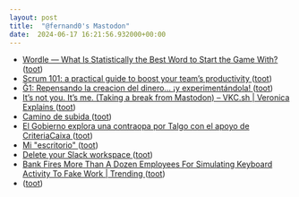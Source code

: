 ```yaml
---
layout: post
title:  "@fernand0's Mastodon"
date:  2024-06-17 16:21:56.932000+00:00
---
```

*  [Wordle — What Is Statistically the Best Word to Start the Game With? ](https://medium.com/@noa_lubin/wordle-what-is-statistically-the-best-word-to-start-the-game-with-a05e6a330c1) ([toot](https://mastodon.social/@fernand0/112632877346439758))
*  [Scrum 101: a practical guide to boost your team’s productivity ](https://medium.com/@goodrebels/scrum-101-a-practical-guide-to-boost-your-teams-productivity-189460b1b57) ([toot](https://mastodon.social/@fernand0/112632589422957154))
*  [Ğ1: Repensando la creacion del dinero… ¡y experimentándola! ](https://moneda-libre.org) ([toot](https://mastodon.social/@fernand0/112632414422554561))
*  [It’s not you. It’s me. (Taking a break from Mastodon) – VKC.sh \| Veronica Explains ](https://vkc.sh/its-not-you-its-me-taking-a-break-from-mastodon) ([toot](https://mastodon.social/@fernand0/112631777651390609))
*  [Camino de subida ](https://www.flickr.com/photos/fernand0/53762695332) ([toot](https://mastodon.social/@fernand0/112631694976318519))
*  [El Gobierno explora una contraopa por Talgo con el apoyo de CriteriaCaixa ](https://www.trenvista.net/noticias/gobierno-explora-contraopa-por-talgo) ([toot](https://mastodon.social/@fernand0/112631482608666662))
*  [Mi "escritorio" ](https://escritura.social/fjromero/mi-escritorio-ctl) ([toot](https://mastodon.social/@fernand0/112631285771100777))
*  [Delete your Slack workspace ](https://coryd.dev/posts/2024/delete-your-slack-workspace) ([toot](https://mastodon.social/@fernand0/112631039944320929))
*  [Bank Fires More Than A Dozen Employees For Simulating Keyboard Activity To Fake Work \| Trending ](https://telecastindia.in/bank-fires-more-than-a-dozen-employees-for-simulating-keyboard-activity-to-fake-work-trending) ([toot](https://mastodon.social/@fernand0/112629284225863460))
*  [ ](https://mastodon.la/@oscoder) ([toot](https://mastodon.social/@fernand0/112628329433600559))
